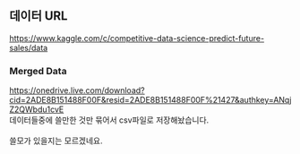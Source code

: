 ## 데이터 URL
https://www.kaggle.com/c/competitive-data-science-predict-future-sales/data

### Merged Data

https://onedrive.live.com/download?cid=2ADE8B151488F00F&resid=2ADE8B151488F00F%21427&authkey=ANqjZ2QWbdu1cvE
<br>데이터들중에 쓸만한 것만 묶어서 csv파일로 저장해놨습니다.</br>
<br>쓸모가 있을지는 모르겠네요.</br>
